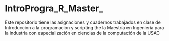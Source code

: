 # IntroProgra_R_Master_
Este repositorio tiene las asignaciones y cuadernos trabajados en clase de Introduccion a la programación y scripting the la Maestría en Ingeniería para la industria con especialización en ciencias de la computación de la USAC
